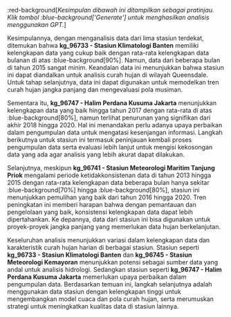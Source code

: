 :red-background[_Kesimpulan dibawah ini ditampilkan sebagai pratinjau. Klik tombol :blue-background['Generate'] untuk menghasilkan analisis menggunakan GPT._]

Kesimpulannya, dengan menganalisis data dari lima stasiun terdekat, ditemukan bahwa **kg_96733 - Stasiun Klimatologi Banten** memiliki kelengkapan data yang cukup baik dengan rata-rata kelengkapan data bulanan di atas :blue-background[90%]. Namun, data dari beberapa bulan di tahun 2015 sangat minim. Keandalan data ini menunjukkan bahwa stasiun ini dapat diandalkan untuk analisis curah hujan di wilayah Queensdale. Untuk tahap selanjutnya, data ini dapat digunakan untuk memodelkan tren curah hujan jangka panjang dan mengevaluasi pola musiman.

Sementara itu, **kg_96747 - Halim Perdana Kusuma Jakarta** menunjukkan kelengkapan data yang baik hingga tahun 2017 dengan rata-rata di atas :blue-background[80%], namun terlihat penurunan yang signifikan dari akhir 2018 hingga 2020. Hal ini menandakan perlu adanya upaya perbaikan dalam pengumpulan data untuk mengatasi kesenjangan informasi. Langkah berikutnya untuk stasiun ini termasuk peninjauan kembali proses pengumpulan data serta evaluasi lebih lanjut untuk mengisi kekosongan data yang ada agar analisis yang lebih akurat dapat dilakukan.

Selanjutnya, meskipun **kg_96741 - Stasiun Meteorologi Maritim Tanjung Priok** mengalami periode ketidakkonsistenan data di tahun 2013 hingga 2015 dengan rata-rata kelengkapan data beberapa bulan hanya sekitar :blue-background[70%] hingga :blue-background[80%], stasiun ini menunjukkan pemulihan yang baik dari tahun 2016 hingga 2020. Tren peningkatan ini memberi harapan bahwa dengan pemantauan dan pengelolaan yang baik, konsistensi kelengkapan data dapat lebih dipertahankan. Ke depannya, data dari stasiun ini bisa digunakan untuk proyek-proyek jangka panjang yang memerlukan data hujan berkelanjutan.

Keseluruhan analisis menunjukkan variasi dalam kelengkapan data dan karakteristik curah hujan harian di berbagai stasiun. Stasiun seperti **kg_96733 - Stasiun Klimatologi Banten** dan **kg_96745 - Stasiun Meteorologi Kemayoran** menunjukkan potensi sebagai sumber data yang andal untuk analisis hidrologi. Sedangkan stasiun seperti **kg_96747 - Halim Perdana Kusuma Jakarta** memerlukan upaya perbaikan dalam pengumpulan data. Berdasarkan temuan ini, langkah selanjutnya adalah menggunakan data stasiun dengan kelengkapan tinggi untuk mengembangkan model cuaca dan pola curah hujan, serta merumuskan strategi untuk meningkatkan kualitas data di stasiun lainnya.